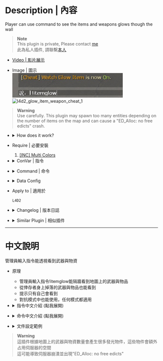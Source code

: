 # Description | 內容
Player can use command to see the items and weapons glows though the wall

> __Note__ <br/>
This plugin is private, Please contact [me](https://github.com/fbef0102/Game-Private_Plugin#私人插件列表-private-plugins-list)<br/>
此為私人插件, 請聯繫[本人](https://github.com/fbef0102/Game-Private_Plugin#私人插件列表-private-plugins-list)

* [Video | 影片展示](https://youtu.be/kmvs3S2v2LU)

* Image | 圖示
	<br/>![l4d2_glow_item_weapon_cheat_2](image/l4d2_glow_item_weapon_cheat_2.jpg)
	<br/>![l4d2_glow_item_weapon_cheat_1](image/l4d2_glow_item_weapon_cheat_1.gif)

> __Warning__
<br/>Use carefully. This plugin may spawn too many entities depending on the number of items on the map and can cause a "ED_Alloc: no free edicts" crash.

* <details><summary>How does it work?</summary>

	* Admin type ```!itemglow```, now you can see the items and weapons glows though the wall, have Fun.
</details>

* Require | 必要安裝
	1. [[INC] Multi Colors](https://github.com/fbef0102/L4D1_2-Plugins/releases/tag/Multi-Colors)

* <details><summary>ConVar | 指令</summary>

	* cfg/sourcemod/l4d2_glow_item_weapon_cheat.cfg
		```php
		// Enable/Disable the plugin.
		l4d2_glow_item_weapon_cheat_enable "1"

		// Delete *_spawn entities when its count reaches 0.
		// 0 = OFF, 1 = ON.
		l4d2_glow_item_weapon_cheat_remove_spawner "1"

		// Remove glow from health cabinet after being opened.
		l4d2_glow_item_weapon_cheat_health_cabinet "1"

		// Algorithm value to detect the glow minimum brightness for a random color (not accurate).
		l4d2_glow_item_weapon_cheat_min_brightness "0.5"

		// Apply glow to scavenge gascans.
		// 0 = OFF, 1 = ON.
		l4d2_glow_item_weapon_cheat_scavenge_gascan "0"

		// Time interval to display the instruction message. (0=off)
		l4d2_glow_item_weapon_cheat_message_interval "0"

		// Which teams should see the message, 7=Everyone, 1=Spectator, 2=Survivors, 4=Infecteds. (add numbers together)
		l4d2_glow_item_weapon_cheat_message_team "0"

		// Players with these flags have access to use !itemglow cmd to see all glow entites in survivor and infected team. (Empty = Everyone, -1: Nobody)
		l4d2_glow_item_weapon_cheat_watch_flag "z"

		// If 1, Enable item glow for spectator (0=off)
		// 1=Spectators can also use !itemglow cmd
		l4d2_glow_item_weapon_cheat_spec_enable "0"
		```
</details>

* <details><summary>Command | 命令</summary>

	* **Turn On/Off item glow personally**
		```php
		sm_itemglow
		```

	* **Reload the glow configs. (Adm required: ADMFLAG_ROOT)**
		```php
		sm_glowreload
		```
</details>

* <details><summary>Data Config</summary>

	* [data/l4d2_glow_item_weapon_cheat.cfg](data/l4d2_glow_item_weapon_cheat.cfg)
		```php
		// Attributes explained:
		//  "enable"   -> Apply plugin glow to entity. "0" = Disable, "1" = Enable.
		//  "random"   -> Apply a random glow color. "0" = OFF, "1" = ON.
		//  "color"    -> Item glow color. Use three values between 0-255 separated by spaces. "<0-255> <0-255> <0-255>", e.g: "255 255 255". Ignored when "random" is "1".
		//  "flashing" -> Add a flashing effect on glowing entities. "0" = OFF, "1" = ON.
		//  "rangemin" -> Minimum distance that the client must be from the entity to start glowing. "0" = No minimum distance.
		//  "rangemax  -> Maximum distance that the client can be away from the entity to start glowing. "0" = No maximum distance.
		//  "team"     -> Which teams should see the outline glow. "7" = Everyone, "1" = Spectator, "2" = Survivors, "4" = Infecteds. (add numbers together)
		"l4d2_glow_item_weapon_cheat"
		{
			"default"
			{
				"enable"        "1"
				"team"          "7"
				"random"        "0"
				"color"         "255 255 255"
				"flashing"      "1"
				"rangemin"      "0"
				"rangemax"      "1500"
			}
		}
		```
</details>

* Apply to | 適用於
	```
	L4D2
	```

* <details><summary>Changelog | 版本日誌</summary>
	
	* v1.1h (2024-3-5)
		* Update Cvars

	* v1.0h (2023-6-7)
		* Add cvars, cmds, and message
		* Add "teams" in data, Which teams should see the outline glow. 
		* Create "prop_dynamic_override" glow entities and attach to items and weapons
		* Only adms can use command to see glow though the wall

	* v1.0.7
	    * [Original Plugin By Marttt](https://forums.alliedmods.net/showthread.php?t=329617)
</details>

* <details><summary>Similar Plugin | 相似插件</summary>

	1. [l4d2_scope_wallhack](/L4D_插件/Nothing_Impossible_無理改造版/l4d2_scope_wallhack): Survivor can use sniper scopes to see the infected model glows though the wall
		> 倖存者打開狙擊鏡能透視看到特感
	2. [l4d2_wallhack_cheat](/L4D_插件/Nothing_Impossible_無理改造版/l4d2_wallhack_cheat): Admins can use commands to see the infected model glows though the wall
		> 管理員輸入指令能透視看到特感
</details>

- - - -
# 中文說明
管理員輸入指令能透視看到武器與物資

* 原理
	* 管理員輸入指令!itemglow能隔牆看到地圖上的武器與物品
	* 從倖存者身上掉落的武器與物品也能看到
	* 提示只有自己會看到
	* 對抗模式中也能使用，任何模式都適用

* <details><summary>指令中文介紹 (點我展開)</summary>

	* cfg/sourcemod/l4d2_glow_item_weapon_cheat.cfg
		```php
		// 0=關閉插件, 1=啟動插件
		l4d2_glow_item_weapon_cheat_enable "1"

		// *_spawn 物件給完數量後自動刪除光圈
		// 0 = 關閉這項功能, 1 = 開啟.
		l4d2_glow_item_weapon_cheat_remove_spawner "1"

		// 為1時，醫療箱打開後刪除光圈
		l4d2_glow_item_weapon_cheat_health_cabinet "1"

		// 隨機顏色的亮度必須大於此數值. (建議不要修改此指令)
		l4d2_glow_item_weapon_cheat_min_brightness "0.5"

		// 為1時，黃色汽油桶也要給光圈
		l4d2_glow_item_weapon_cheat_scavenge_gascan "0"

		// 提示如何使用指令開啟item glow的時間間隔 (0=不提示)
		l4d2_glow_item_weapon_cheat_message_interval "0"

		// 哪些隊伍可以看到提示, 1=旁觀者, 2=人類, 4=特感. (請將數字相加起來，7=每個人)
		l4d2_glow_item_weapon_cheat_message_team "0"

		// 擁有這些權限的倖存者或感染者，才可以輸入!itemglow (留白 = 任何人都能, -1: 無人能輸入)
		l4d2_glow_item_weapon_cheat_watch_flag "z"

		// 為1時，旁觀者預設可以看到物品發光 (0=關閉這項功能)
		// 1=旁觀者也可以輸入!itemglow開關
		l4d2_glow_item_weapon_cheat_spec_enable "0"
		```
</details>

* <details><summary>命令中文介紹 (點我展開)</summary>

	* **開啟或關閉 item glow**
		```php
		sm_itemglow
		```

	* **重新載入文件 data/l4d2_glow_item_weapon_cheat.cfg. (權限: ADMFLAG_ROOT)**
		```php
		sm_glowreload
		```
</details>

* <details><summary>文件設定範例</summary>

	* 自行設定光圈的顏色與發光範圍
	* [data/l4d2_glow_item_weapon_cheat.cfg](data/l4d2_glow_item_weapon_cheat.cfg)
		```php
		//  "enable"   -> 附上光圈在這個物件上 "0" = 關閉光圈, "1" = 開啟光圈.
		//  "random"   -> 光圈顏色為隨機. "0" = 不隨機, "1" = 隨機.
		//  "color"    -> 指定光圈顏色. 使用RGB "<0-255> <0-255> <0-255>", 譬如: "255 255 255". 當"random"為1時忽略此顏色
		//  "flashing" -> 光圈閃爍 "0" = 不閃爍, "1" = 閃爍.
		//  "rangemin" -> 玩家必須與物件保持一定的範圍才看得到光圈. "0" = 無需保持範圍.
		//  "rangemax  -> 玩家離物件的範圍如果超過此數值則看不到光圈 "0" = 無論距離多遠都能看到.
		//  "team"     -> 哪些隊伍能看到光圈 "7" = 任何人, "1" = 旁觀者, "2" = 倖存者, "4" = 特感. (數字相加)
		"l4d2_glow_item_weapon_cheat"
		{
			"default"
			{
				"enable"        "1"
				"team"          "7"
				"random"        "0"
				"color"         "255 255 255"
				"flashing"      "1"
				"rangemin"      "0"
				"rangemax"      "1500"
			}
		}
		```
</details>

> __Warning__ 
<br/>這插件根據地圖上的武器與物資數量會產生很多發光物件，這些物件會額外占用伺服器的空間
<br/>這可能導致伺服器崩潰並出現"ED_Alloc: no free edicts"